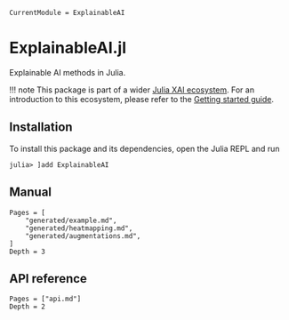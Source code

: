 ```@meta
CurrentModule = ExplainableAI
```

# ExplainableAI.jl

Explainable AI methods in Julia.

!!! note
    This package is part of a wider [Julia XAI ecosystem](https://github.com/Julia-XAI).
    For an introduction to this ecosystem, please refer to the 
    [Getting started guide](https://julia-xai.github.io/XAIDocs/).

## Installation 
To install this package and its dependencies, open the Julia REPL and run 
```julia-repl
julia> ]add ExplainableAI
```

## Manual
```@contents
Pages = [
    "generated/example.md",
    "generated/heatmapping.md",
    "generated/augmentations.md",
]
Depth = 3
```

## API reference
```@contents
Pages = ["api.md"]
Depth = 2
```
